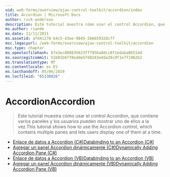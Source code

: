 ```yaml
---
uid: web-forms/overview/ajax-control-toolkit/accordion/index
title: Accordion | Microsoft Docs
author: rick-anderson
description: Este tutorial muestra cómo usar el control Accordion, que contiene varios paneles y los usuarios pueden mostrar uno de ellos a la vez.
ms.author: riande
ms.date: 11/11/2011
ms.assetid: afd41278-b4c5-43ee-9845-2b665932dcff
msc.legacyurl: /web-forms/overview/ajax-control-toolkit/accordion
msc.type: chapter
ms.openlocfilehash: 67a3ec808835623ff7956a0dcc8f1edaba86514d
ms.sourcegitcommit: 51b01b6ff8edde57d8243e4da28c9f1e7f1962b2
ms.translationtype: MT
ms.contentlocale: es-ES
ms.lasthandoff: 05/06/2019
ms.locfileid: "65130826"
---
```

# <a name="accordion"></a><span data-ttu-id="45ec6-103">Accordion</span><span class="sxs-lookup"><span data-stu-id="45ec6-103">Accordion</span></span>

> <span data-ttu-id="45ec6-104">Este tutorial muestra cómo usar el control Accordion, que contiene varios paneles y los usuarios pueden mostrar uno de ellos a la vez.</span><span class="sxs-lookup"><span data-stu-id="45ec6-104">This tutorial shows how to use the Accordion control, which contains multiple panes and lets users display one of them at a time.</span></span>

- [<span data-ttu-id="45ec6-105">Enlace de datos a Accordion (C#)</span><span class="sxs-lookup"><span data-stu-id="45ec6-105">Databinding to an Accordion (C#)</span></span>](databinding-to-an-accordion-cs.md)
- [<span data-ttu-id="45ec6-106">Agregar un panel Accordion dinámicamente (C#)</span><span class="sxs-lookup"><span data-stu-id="45ec6-106">Dynamically Adding Accordion Pane (C#)</span></span>](dynamically-adding-an-accordion-pane-cs.md)
- [<span data-ttu-id="45ec6-107">Enlace de datos a Accordion (VB)</span><span class="sxs-lookup"><span data-stu-id="45ec6-107">Databinding to an Accordion (VB)</span></span>](databinding-to-an-accordion-vb.md)
- [<span data-ttu-id="45ec6-108">Agregar un panel Accordion dinámicamente (VB)</span><span class="sxs-lookup"><span data-stu-id="45ec6-108">Dynamically Adding Accordion Pane (VB)</span></span>](dynamically-adding-an-accordion-pane-vb.md)
